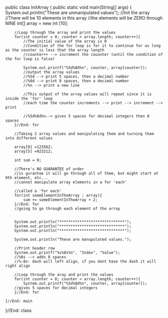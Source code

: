 public class InitArray {
    public static void main(String[] args) {
        System.out.println("These are unmanipulated values");
       //Init the array
        //There will be 10 elements in this array
        //the elements will be ZERO through NINE
        int[] array = new int [10];

        //Loop through the array and print the values
        for(int counter = 0; counter < array.length; counter++){
            //The initial value of the array is 0
            //Condition of the for loop is for it to continue for as long as the counter is less that the array length
            //counter++ --> increment the couunter (until the condition of the for loop is false)
            
            System.out.printf("%5d%8d%n", counter, array[counter]);
            //output the array values
            //%5d --> print 5 spaces, then a decimal number
            //%8d --> print 8 spaces, then a decimal number
            //%n --> print a new line
            
            //This output of the array values will repeat since it is inside the 'for' loop
            //each time the counter increments --> print --> increment --> print
            
            //%5d%8d%n--> gives 5 spaces for decimal integers then 8 spaces
        }//End: for

        //Taking 2 array values and manipulating them and turning them into different values
        
        array[0] =123562;
        array[5] =923212;

        int sum = 0;

        //There's NO GUARANTEE of order
        //is gurantee it will go through all of them, but might start at 9th element, etc...
        //cannot manipulate array elements in a for 'each'

        //called a 'for each'
        for(int someElementInTheArray : array){
            sum += someElementInTheArray + 2;
        }//End: for
        //going to go through each element of the array

        
        System.out.println("*****************************");
        System.out.println("*****************************");
        System.out.println("*****************************");

        System.out.println("These are manupulated values.");

        //Print header row
        System.out.printf("%s%8s%n", "Index", "Value");
        //%8s --> adds 8 spaces
        //%-8s- dash will left align, if you dont have the dash it will right align

        //Loop through the aray and print the values
        for(int counter = 0; counter < array.length; counter++){
            System.out.printf("%5d%8d%n", counter, array[counter]);
        //gives 5 spaces for decimal integers
        }//End: for

    }//End: main
}//End: class
